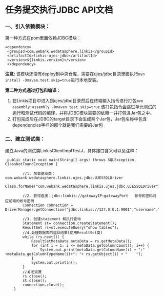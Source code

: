 # 任务提交执行JDBC API文档

### 一、引入依赖模块：
第一种方式在pom里面依赖JDBC模块：
```
<dependency>
 <groupId>com.webank.wedatasphere.linkis</groupId>
 <artifactId>linkis-ujes-jdbc</artifactId>
 <version>${linkis.version}</version>
 </dependency>
```
**注意:** 该模块还没有deploy到中央仓库，需要在ujes/jdbc目录里面执行`mvn install -Dmaven.test.skip=true`进行本地安装。

**第二种方式通过打包和编译：**
1. 在Linkis项目中进入到ujes/jdbc目录然后在终端输入指令进行打包`mvn assembly:assembly -Dmaven.test.skip=true`
该打包指令会跳过单元测试的运行和测试代码的编译，并将JDBC模块需要的依赖一并打包进Jar包之中。
2. 打包完成后在JDBC的target目录下会生成两个Jar包，Jar包名称中包含dependencies字样的那个就是我们需要的Jar包

### 二、建立测试类：
建立Java的测试类LinkisClientImplTestJ，具体接口含义可以见注释：
```
 public static void main(String[] args) throws SQLException, ClassNotFoundException {

        //1. 加载驱动类：com.webank.wedatasphere.linkis.ujes.jdbc.UJESSQLDriver
        Class.forName("com.webank.wedatasphere.linkis.ujes.jdbc.UJESSQLDriver");

        //2. 获得连接：jdbc:linkis://gatewayIP:gatewayPort   帐号和密码对应前端的帐号密码
        Connection connection =  DriverManager.getConnection("jdbc:linkis://127.0.0.1:9001","username","password");

        //3. 创建statement 和执行查询
        Statement st= connection.createStatement();
        ResultSet rs=st.executeQuery("show tables");
        //4.处理数据库的返回结果(使用ResultSet类)
        while (rs.next()) {
            ResultSetMetaData metaData = rs.getMetaData();
            for (int i = 1; i <= metaData.getColumnCount(); i++) {
                System.out.print(metaData.getColumnName(i) + ":" +metaData.getColumnTypeName(i)+": "+ rs.getObject(i) + "    ");
            }
            System.out.println();
        }
        //关闭资源
        rs.close();
        st.close();
        connection.close();
    }
```